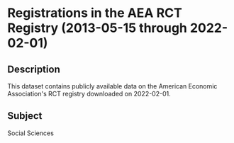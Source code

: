 # Registrations in the AEA RCT Registry (2013-05-15 through 2022-02-01)

## Description 
This dataset contains publicly available data on the American Economic Association's RCT registry downloaded on 2022-02-01.

## Subject
Social Sciences
